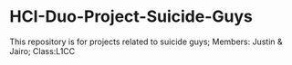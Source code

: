 # HCI-Duo-Project-Suicide-Guys
This repository is for projects related to suicide guys;
Members: Justin & Jairo; 
Class:L1CC
